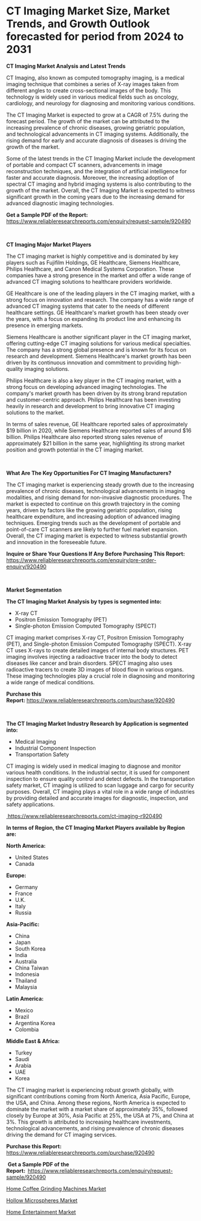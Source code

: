 <p><h1>CT Imaging Market Size, Market Trends, and Growth Outlook forecasted for period from 2024 to 2031</h1></p><p><strong>CT Imaging Market Analysis and Latest Trends</strong></p>
<p><p>CT Imaging, also known as computed tomography imaging, is a medical imaging technique that combines a series of X-ray images taken from different angles to create cross-sectional images of the body. This technology is widely used in various medical fields such as oncology, cardiology, and neurology for diagnosing and monitoring various conditions.</p><p>The CT Imaging Market is expected to grow at a CAGR of 7.5% during the forecast period. The growth of the market can be attributed to the increasing prevalence of chronic diseases, growing geriatric population, and technological advancements in CT imaging systems. Additionally, the rising demand for early and accurate diagnosis of diseases is driving the growth of the market.</p><p>Some of the latest trends in the CT Imaging Market include the development of portable and compact CT scanners, advancements in image reconstruction techniques, and the integration of artificial intelligence for faster and accurate diagnosis. Moreover, the increasing adoption of spectral CT imaging and hybrid imaging systems is also contributing to the growth of the market. Overall, the CT Imaging Market is expected to witness significant growth in the coming years due to the increasing demand for advanced diagnostic imaging technologies.</p></p>
<p><strong>Get a Sample PDF of the Report:&nbsp;</strong> <a href="https://www.reliableresearchreports.com/enquiry/request-sample/920490">https://www.reliableresearchreports.com/enquiry/request-sample/920490</a></p>
<p>&nbsp;</p>
<p><strong>CT Imaging Major Market Players</strong></p>
<p><p>The CT imaging market is highly competitive and is dominated by key players such as Fujifilm Holdings, GE Healthcare, Siemens Healthcare, Philips Healthcare, and Canon Medical Systems Corporation. These companies have a strong presence in the market and offer a wide range of advanced CT imaging solutions to healthcare providers worldwide.</p><p>GE Healthcare is one of the leading players in the CT imaging market, with a strong focus on innovation and research. The company has a wide range of advanced CT imaging systems that cater to the needs of different healthcare settings. GE Healthcare's market growth has been steady over the years, with a focus on expanding its product line and enhancing its presence in emerging markets.</p><p>Siemens Healthcare is another significant player in the CT imaging market, offering cutting-edge CT imaging solutions for various medical specialties. The company has a strong global presence and is known for its focus on research and development. Siemens Healthcare's market growth has been driven by its continuous innovation and commitment to providing high-quality imaging solutions.</p><p>Philips Healthcare is also a key player in the CT imaging market, with a strong focus on developing advanced imaging technologies. The company's market growth has been driven by its strong brand reputation and customer-centric approach. Philips Healthcare has been investing heavily in research and development to bring innovative CT imaging solutions to the market.</p><p>In terms of sales revenue, GE Healthcare reported sales of approximately $19 billion in 2020, while Siemens Healthcare reported sales of around $16 billion. Philips Healthcare also reported strong sales revenue of approximately $21 billion in the same year, highlighting its strong market position and growth potential in the CT imaging market.</p></p>
<p>&nbsp;</p>
<p><strong>What Are The Key Opportunities For CT Imaging Manufacturers?</strong></p>
<p><p>The CT imaging market is experiencing steady growth due to the increasing prevalence of chronic diseases, technological advancements in imaging modalities, and rising demand for non-invasive diagnostic procedures. The market is expected to continue on this growth trajectory in the coming years, driven by factors like the growing geriatric population, rising healthcare expenditure, and increasing adoption of advanced imaging techniques. Emerging trends such as the development of portable and point-of-care CT scanners are likely to further fuel market expansion. Overall, the CT imaging market is expected to witness substantial growth and innovation in the foreseeable future.</p></p>
<p><strong>Inquire or Share Your Questions If Any Before Purchasing This Report:</strong> <a href="https://www.reliableresearchreports.com/enquiry/pre-order-enquiry/920490">https://www.reliableresearchreports.com/enquiry/pre-order-enquiry/920490</a></p>
<p>&nbsp;</p>
<p><strong>Market Segmentation</strong></p>
<p><strong>The CT Imaging Market Analysis by types is segmented into:</strong></p>
<p><ul><li>X-ray CT</li><li>Positron Emission Tomography (PET)</li><li>Single-photon Emission Computed Tomography (SPECT)</li></ul></p>
<p><p>CT imaging market comprises X-ray CT, Positron Emission Tomography (PET), and Single-photon Emission Computed Tomography (SPECT). X-ray CT uses X-rays to create detailed images of internal body structures. PET imaging involves injecting a radioactive tracer into the body to detect diseases like cancer and brain disorders. SPECT imaging also uses radioactive tracers to create 3D images of blood flow in various organs. These imaging technologies play a crucial role in diagnosing and monitoring a wide range of medical conditions.</p></p>
<p><strong>Purchase this Report:&nbsp;</strong><a href="https://www.reliableresearchreports.com/purchase/920490">https://www.reliableresearchreports.com/purchase/920490</a></p>
<p>&nbsp;</p>
<p><strong>The CT Imaging Market Industry Research by Application is segmented into:</strong></p>
<p><ul><li>Medical Imaging</li><li>Industrial Component Inspection</li><li>Transportation Safety</li></ul></p>
<p><p>CT imaging is widely used in medical imaging to diagnose and monitor various health conditions. In the industrial sector, it is used for component inspection to ensure quality control and detect defects. In the transportation safety market, CT imaging is utilized to scan luggage and cargo for security purposes. Overall, CT imaging plays a vital role in a wide range of industries by providing detailed and accurate images for diagnostic, inspection, and safety applications.</p></p>
<p><a href="https://www.reliableresearchreports.com/ct-imaging-r920490">&nbsp;https://www.reliableresearchreports.com/ct-imaging-r920490</a></p>
<p><strong>In terms of Region, the CT Imaging Market Players available by Region are:</strong></p>
<p>
    <p> <strong> North America: </strong>
        <ul>
            <li>United States</li>
            <li>Canada</li>
        </ul>
        </p> 
    <p> <strong> Europe: </strong>
        <ul>
            <li>Germany</li>
            <li>France</li>
            <li>U.K.</li>
            <li>Italy</li>
            <li>Russia</li>
        </ul>
        </p> 
    <p> <strong> Asia-Pacific: </strong>
        <ul>
            <li>China</li>
            <li>Japan</li>
            <li>South Korea</li>
            <li>India</li>
            <li>Australia</li>
            <li>China Taiwan</li>
            <li>Indonesia</li>
            <li>Thailand</li>
            <li>Malaysia</li>
        </ul>
        </p> 
    <p> <strong> Latin America: </strong>
        <ul>
            <li>Mexico</li>
            <li>Brazil</li>
            <li>Argentina Korea</li>
            <li>Colombia</li>
        </ul>
        </p> 
    <p> <strong> Middle East & Africa: </strong>
        <ul>
            <li>Turkey</li>
            <li>Saudi</li>
            <li>Arabia</li>
            <li>UAE</li>
            <li>Korea</li>
        </ul>
    </p>
    </p>
<p><p>The CT imaging market is experiencing robust growth globally, with significant contributions coming from North America, Asia Pacific, Europe, the USA, and China. Among these regions, North America is expected to dominate the market with a market share of approximately 35%, followed closely by Europe at 30%, Asia Pacific at 25%, the USA at 7%, and China at 3%. This growth is attributed to increasing healthcare investments, technological advancements, and rising prevalence of chronic diseases driving the demand for CT imaging services.</p></p>
<p><strong>Purchase this Report: </strong><a href="https://www.reliableresearchreports.com/purchase/920490">https://www.reliableresearchreports.com/purchase/920490</a></p>
<p>&nbsp;<strong>Get a Sample PDF of the Report:&nbsp;&nbsp;</strong><a href="https://www.reliableresearchreports.com/enquiry/request-sample/920490">https://www.reliableresearchreports.com/enquiry/request-sample/920490</a></p>
<p><strong></strong></p>
<p><p><a href="https://www.linkedin.com/pulse/home-coffee-grinding-machinesnbspmarket-focuses-market-aj1if?trackingId=edYWvpJu%2BAxo1PtGy8t35g%3D%3D">Home Coffee Grinding Machines Market</a></p><p><a href="https://www.linkedin.com/pulse/hollow-microspheres-market-size-growth-outlook-from-2024-yrgee?trackingId=zeElflqNoyJbpq8zwLy00g%3D%3D">Hollow Microspheres Market</a></p><p><a href="https://www.linkedin.com/pulse/home-entertainment-market-research-report-its-history-forecast-pkjsf?trackingId=jkKsYzuut0XicqhZbV0qHQ%3D%3D">Home Entertainment Market</a></p></p>